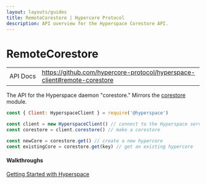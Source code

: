 ```yaml
---
layout: layouts/guides
title: RemoteCorestore | Hypercore Protocol
description: API overview for the Hyperspace Corestore API.
---
```


# RemoteCorestore

<table class="module-table">
  <tr>
    <td class="row-name">API&nbsp;Docs</td>
    <td><a href="https://github.com/hypercore-protocol/hyperspace-client#remote-corestore" class="external">https://github.com/hypercore-protocol/hyperspace-client#remote-corestore</a></td>
  </tr>
</table>

The API for the Hyperspace daemon "corestore."
Mirrors the [corestore](../../modules/corestore/) module.

```js
const { Client: HyperspaceClient } = require('@hyperspace')

const client = new HyperspaceClient() // connect to the Hyperspace server
const corestore = client.corestore() // make a corestore

const newCore = corestore.get() // create a new hypercore
const existingCore = corestore.get(key) // get an existing hypercore
```

<div class="linklists two">
  <div class="linklist">
    <h4>Walkthroughs</h4>
    <a href="../../getting-started/hyperspace/">Getting Started with Hyperspace</a>
  </div>
</div>